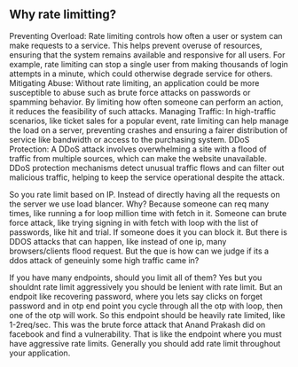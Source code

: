 ## Why rate limitting?
 
Preventing Overload: Rate limiting controls how often a user or system can make requests to a service. This helps prevent overuse of resources, ensuring that the system remains available and responsive for all users. For example, rate limiting can stop a single user from making thousands of login attempts in a minute, which could otherwise degrade service for others.
Mitigating Abuse: Without rate limiting, an application could be more susceptible to abuse such as brute force attacks on passwords or spamming behavior. By limiting how often someone can perform an action, it reduces the feasibility of such attacks.
Managing Traffic: In high-traffic scenarios, like ticket sales for a popular event, rate limiting can help manage the load on a server, preventing crashes and ensuring a fairer distribution of service like bandwidth or access to the purchasing system.
DDoS Protection: A DDoS attack involves overwhelming a site with a flood of traffic from multiple sources, which can make the website unavailable. DDoS protection mechanisms detect unusual traffic flows and can filter out malicious traffic, helping to keep the service operational despite the attack.


So you rate limit based on IP. Instead of directly having all the requests on the server we use load blancer. Why? Because someone can req many times, like running a for loop million time with fetch in it.
Someone can brute force attack, like trying signing in with fetch with loop with the list of passwords, like hit and trial. If someone does it you can block it. 
But there is DDOS attacks that can happen, like instead of one ip, many browsers/clients flood request. But the que is how can we judge if its a ddos attack of geneuinly some high traffic came in?

If you have many endpoints, should you limit all of them? Yes but you shouldnt rate limit aggressively you should be lenient with rate limit. But an endpoit like recovering password, where you lets say clicks on forget password and in otp end point you cycle through all the otp with loop, then one of the otp will work. So this endpoint should be heavily rate limited, like 1-2req/sec.
This was the brute force attack that Anand Prakash did on facebook and find a vulnerability.
That is like the endpoint where you must have aggressive rate limits. Generally you should add rate limit throughout your application.
